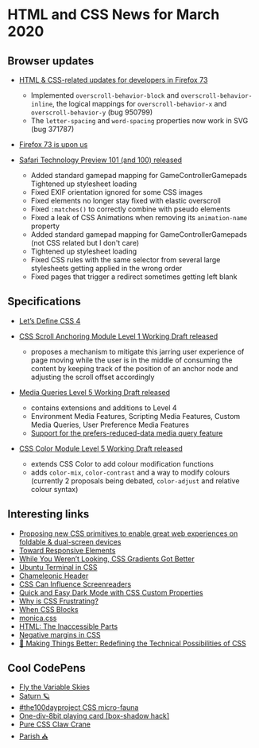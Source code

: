 # HTML and CSS News for March 2020

## Browser updates

- [HTML & CSS-related updates for developers in Firefox 73](https://developer.mozilla.org/en-US/docs/Mozilla/Firefox/Releases/73)
    + Implemented `overscroll-behavior-block` and `overscroll-behavior-inline`, the logical mappings for `overscroll-behavior-x` and `overscroll-behavior-y` (bug 950799)
    + The `letter-spacing` and `word-spacing` properties now work in SVG (bug 371787)

- [Firefox 73 is upon us](https://hacks.mozilla.org/2020/02/firefox-73-is-upon-us/)

- [Safari Technology Preview 101 (and 100) released](https://developer.apple.com/safari/technology-preview/release-notes/)
    + Added standard gamepad mapping for GameControllerGamepads
Tightened up stylesheet loading
    + Fixed EXIF orientation ignored for some CSS images
    + Fixed elements no longer stay fixed with elastic overscroll
    + Fixed `:matches()` to correctly combine with pseudo elements
    + Fixed a leak of CSS Animations when removing its `animation-name` property
    + Added standard gamepad mapping for GameControllerGamepads (not CSS related but I don't care)
    + Tightened up stylesheet loading
    + Fixed CSS rules with the same selector from several large stylesheets getting applied in the wrong order
    + Fixed pages that trigger a redirect sometimes getting left blank

## Specifications

- [Let’s Define CSS 4](https://github.com/w3c/csswg-drafts/issues/4770)

- [CSS Scroll Anchoring Module Level 1 Working Draft released](https://www.w3.org/TR/css-scroll-anchoring-1/)
    + proposes a mechanism to mitigate this jarring user experience of page moving while the user is in the middle of consuming the content by keeping track of the position of an anchor node and adjusting the scroll offset accordingly

- [Media Queries Level 5 Working Draft released](https://www.w3.org/TR/mediaqueries-5/)
    + contains extensions and additions to Level 4
    + Environment Media Features, Scripting Media Features, Custom Media Queries, User Preference Media Features
    + [Support for the prefers-reduced-data media query feature](https://chromium-review.googlesource.com/c/chromium/src/+/2083838)
 
 - [CSS Color Module Level 5 Working Draft released](https://www.w3.org/TR/css-color-5/)
    + extends CSS Color to add colour modification functions
    + adds `color-mix`, `color-contrast` and a way to modify colours (currently 2 proposals being debated, `color-adjust` and relative colour syntax)

## Interesting links

- [Proposing new CSS primitives to enable great web experiences on foldable & dual-screen devices](https://github.com/w3c/csswg-drafts/issues/4736)
- [Toward Responsive Elements](https://bkardell.com/blog/TowardResponsive.html?1)
- [While You Weren’t Looking, CSS Gradients Got Better](https://css-tricks.com/while-you-werent-looking-css-gradients-got-better/)
- [Ubuntu Terminal in CSS](https://dev.to/codypearce/ubuntu-terminal-in-css-1aeo)
- [Chameleonic Header](https://codyhouse.co/tutorials/chameleonic-header-effect)
- [CSS Can Influence Screenreaders](https://blog.benmyers.dev/css-can-influence-screenreaders/)
- [Quick and Easy Dark Mode with CSS Custom Properties](https://css-irl.info/quick-and-easy-dark-mode-with-css-custom-properties/)
- [Why is CSS Frustrating?](https://css-tricks.com/why-is-css-frustrating/)
- [When CSS Blocks](https://timkadlec.com/remembers/2020-02-13-when-css-blocks/)
- [monica.css](https://meowni.ca/posts/monica-dot-css/)
- [HTML: The Inaccessible Parts](https://daverupert.com/2020/02/html-the-inaccessible-parts/)
- [Negative margins in CSS](https://www.quirksmode.org/blog/archives/2020/02/negative_margin.html)
- [📼 Making Things Better: Redefining the Technical Possibilities of CSS](https://aneventapart.com/news/post/making-things-better-aea-video)

## Cool CodePens

- [Fly the Variable Skies](https://codepen.io/jpamental/full/YzXzOMe)
- [Saturn 🪐](https://codepen.io/FelixLuciano/pen/dyoGoWO)
- [#the100dayproject CSS micro-fauna](https://codepen.io/lunamatic/pen/OJPKMve)
- [One-div-8bit playing card [box-shadow hack]](https://codepen.io/sgiannangeli/pen/MWwjBGR)
- [Pure CSS Claw Crane](https://codepen.io/jkantner/pen/abOBdgV)
- [Parish ⛪](https://codepen.io/FelixLuciano/pen/rNVyxxg)
